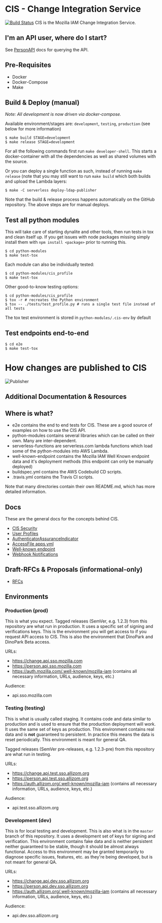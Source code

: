 # CIS - Change Integration Service
[![Build Status](https://travis-ci.org/mozilla-iam/cis.svg?branch=master)](https://travis-ci.org/mozilla-iam/cis)
CIS is the Mozilla IAM Change Integration Service.

## I'm an API user, where do I start?

See [PersonAPI](docs/PersonAPI.md) docs for querying the API.

## Pre-Requisites 

* Docker
* Docker-Compose
* Make

## Build & Deploy (manual)

_Note: All development is now driven via docker-compose._

Available environment/stages are: `development`, `testing`, `production` (see below for more information)
```
$ make build STAGE=development
$ make release STAGE=development
```

For all the following commands first run `make developer-shell`.  This starts a docker-container with all the dependencies as well as shared volumes with the source.

Or you can deploy a single function as such, instead of running `make release` (note that you may still want to run
`make build` which both builds and upload the Lambda layers:
```
$ make -C serverless deploy-ldap-publisher
```

Note that the build & release process happens automatically on the GitHub repository. The above steps are for manual
deploys.

## Test all python modules

This will take care of starting dynalite and other tools, then run tests in tox and clean itself up.
If you get issues with node packages missing simply install them with `npm install <package>` prior to running this.

```
$ cd python-modules
$ make test-tox
```

Each module can also be individually tested:
```
$ cd python-modules/cis_profile
$ make test-tox
```

Other good-to-know testing options:
```
$ cd python-modules/cis_profile
$ tox -r # recreates the Python environment
$ tox -- ./tests/test_profile.py # runs a single test file instead of all tests
```

The tox test environment is stored in `python-modules/.cis-env` by default

## Test endpoints end-to-end

```
$ cd e2e
$ make test-tox
```
# How changes are published to CIS

![Publisher](/docs/images/publisher_flow.png?raw=true "Publisher Diagram")


## Additional Documentation & Resources

## Where is what?

- e2e contains the end to end tests for CIS. These are a good source of examples on how to use the CIS API.
- python-modules contains several libraries which can be called on their own. Many are inter-dependent.
- serverless-functions are serverless.com lambda functions which load some of the python-modules into AWS Lambda.
- well-known-endpoint contains the Mozilla IAM Well Known endpoint data and it's deployment methods (this endpoint can
  only be manually deployed)
- buildspec.yml contains the AWS Codebuild CD scripts.
- .travis.yml contains the Travis CI scripts.

Note that many directories contain their own README.md, which has more detailed information.

## Docs

These are the general docs for the concepts behind CIS.

- [CIS Security](docs/Security.md)
- [User Profiles](docs/Profiles.md)
- [AuthenticatorAssuranceIndicator](docs/AuthenticatorAssuranceIndicator.md)
- [AccessFile apps.yml](docs/AccessFile.md)
- [Well-known endpoint](docs/Well-known%20Endpoint.md)
- [Webhook Notifications](docs/Hooks.md)

## Draft-RFCs & Proposals (informational-only)
- [RFCs](docs/rfcs/)

## Environments
### Production (prod)

This is what you expect. Tagged releases (SemVer, e.g. 1.2.3) from this repository are what run in production.
It uses a specific set of signing and verifications keys.
This is the environment you will get access to if you request API access to CIS. This is also the environment that DinoPark and DinoPark Beta access.

URLs:
- https://change.api.sso.mozilla.com
- https://person.api.sso.mozilla.com
- https://auth.mozilla.com/.well-known/mozilla-iam (contains all necessary information, URLs, audience, keys, etc.)

Audience:
- api.sso.mozilla.com

### Testing (testing)

This is what is usually called staging. It contains code and data similar to production and is used to ensure that the production deployment will work.
It uses the same set of keys as production. This environment contains real data and is **not** guaranteed to persistent. In practice this means the data is reset periodically. This environment is meant for general QA.

Tagged releases (SemVer pre-releases, e.g. 1.2.3-pre) from this repository are what run in testing.

URLs:
- https://change.api.test.sso.allizom.org
- https://person.api.test.sso.allizom.org
- https://auth.allizom.org/.well-known/mozilla-iam (contains all necessary information, URLs, audience, keys, etc.)

Audience:
- api.test.sso.allizom.org

### Development (dev)

This is for local testing and development. This is also what is in the `master` branch of this repository.
It uses a development set of keys for signing and verification. This environment contains fake data and is neither persistent neither guaranteed to be stable, though it should be almost always functional.
Access to this environment may be granted temporarily to diagnose specific issues, features, etc. as they're being developed, but is not meant for general QA.

URLs:
- https://change.api.dev.sso.allizom.org
- https://person.api.dev.sso.allizom.org
- https://auth.allizom.org/.well-known/mozilla-iam (contains all necessary information, URLs, audience, keys, etc.)

Audience:
- api.dev.sso.allizom.org
